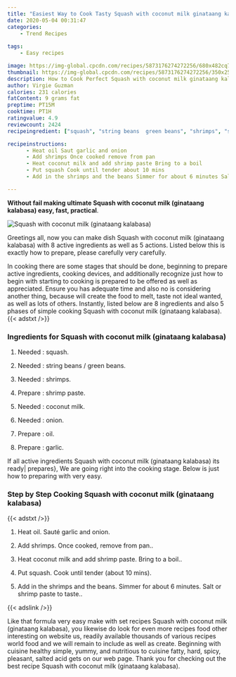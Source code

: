 ```yaml
---
title: "Easiest Way to Cook Tasty Squash with coconut milk ginataang kalabasa"
date: 2020-05-04 00:31:47
categories:
    - Trend Recipes
    
tags:
    - Easy recipes

image: https://img-global.cpcdn.com/recipes/5873176274272256/680x482cq70/squash-with-coconut-milk-ginataang-kalabasa-recipe-main-photo.jpg
thumbnail: https://img-global.cpcdn.com/recipes/5873176274272256/350x250cq70/squash-with-coconut-milk-ginataang-kalabasa-recipe-main-photo.jpg
description: How to Cook Perfect Squash with coconut milk ginataang kalabasa with 8 ingredients and 5 stages of easy cooking.
author: Virgie Guzman
calories: 231 calories
fatContent: 9 grams fat
preptime: PT15M
cooktime: PT1H
ratingvalue: 4.9
reviewcount: 2424
recipeingredient: ["squash", "string beans  green beans", "shrimps", "shrimp paste", "coconut milk", "onion", "oil", "garlic"]

recipeinstructions: 
      - Heat oil Saut garlic and onion 
      - Add shrimps Once cooked remove from pan 
      - Heat coconut milk and add shrimp paste Bring to a boil 
      - Put squash Cook until tender about 10 mins 
      - Add in the shrimps and the beans Simmer for about 6 minutes Salt or shrimp paste to taste

---
```




**Without fail making ultimate Squash with coconut milk (ginataang kalabasa) easy, fast, practical**. 


![Squash with coconut milk (ginataang kalabasa)](https://img-global.cpcdn.com/recipes/5873176274272256/680x482cq70/squash-with-coconut-milk-ginataang-kalabasa-recipe-main-photo.jpg "Squash with coconut milk (ginataang kalabasa)")




Greetings all, now you can make dish Squash with coconut milk (ginataang kalabasa) with 8 active ingredients as well as 5 actions. Listed below this is exactly how to prepare, please carefully very carefully.

In cooking there are some stages that should be done, beginning to prepare active ingredients, cooking devices, and additionally recognize just how to begin with starting to cooking is prepared to be offered as well as appreciated. Ensure you has adequate time and also no is considering another thing, because will create the food to melt, taste not ideal wanted, as well as lots of others. Instantly, listed below are 8 ingredients and also 5 phases of simple cooking Squash with coconut milk (ginataang kalabasa).
{{< adstxt />}}

### Ingredients for Squash with coconut milk (ginataang kalabasa)


1. Needed  : squash.

1. Needed  : string beans / green beans.

1. Needed  : shrimps.

1. Prepare  : shrimp paste.

1. Needed  : coconut milk.

1. Needed  : onion.

1. Prepare  : oil.

1. Prepare  : garlic.



If all active ingredients Squash with coconut milk (ginataang kalabasa) its ready| prepares}, We are going right into the cooking stage. Below is just how to preparing with very easy.

### Step by Step Cooking Squash with coconut milk (ginataang kalabasa)

{{< adstxt />}}


1. Heat oil. Sauté garlic and onion.



1. Add shrimps. Once cooked, remove from pan..



1. Heat coconut milk and add shrimp paste. Bring to a boil..



1. Put squash. Cook until tender (about 10 mins).



1. Add in the shrimps and the beans. Simmer for about 6 minutes. Salt or shrimp paste to taste..





{{< adslink />}}

Like that formula very easy make with set recipes Squash with coconut milk (ginataang kalabasa), you likewise do look for even more recipes food other interesting on website us, readily available thousands of various recipes world food and we will remain to include as well as create. Beginning with cuisine healthy simple, yummy, and nutritious to cuisine fatty, hard, spicy, pleasant, salted acid gets on our web page. Thank you for checking out the best recipe Squash with coconut milk (ginataang kalabasa).
